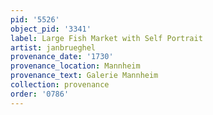 ```yaml
---
pid: '5526'
object_pid: '3341'
label: Large Fish Market with Self Portrait
artist: janbrueghel
provenance_date: '1730'
provenance_location: Mannheim
provenance_text: Galerie Mannheim
collection: provenance
order: '0786'
---
```


